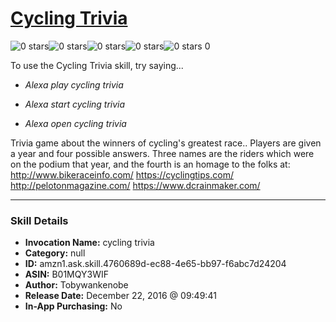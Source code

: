 # [Cycling Trivia](http://alexa.amazon.com/#skills/amzn1.ask.skill.4760689d-ec88-4e65-bb97-f6abc7d24204)
![0 stars](../../images/ic_star_border_black_18dp_1x.png)![0 stars](../../images/ic_star_border_black_18dp_1x.png)![0 stars](../../images/ic_star_border_black_18dp_1x.png)![0 stars](../../images/ic_star_border_black_18dp_1x.png)![0 stars](../../images/ic_star_border_black_18dp_1x.png) 0

To use the Cycling Trivia skill, try saying...

* *Alexa play cycling trivia*

* *Alexa start cycling trivia*

* *Alexa open cycling trivia*

Trivia game about the winners of cycling's greatest race.. Players are given a year and four possible answers. Three names are the riders which were on the podium that year, and the fourth is an homage to the folks at:
http://www.bikeraceinfo.com/
https://cyclingtips.com/
http://pelotonmagazine.com/
https://www.dcrainmaker.com/

***

### Skill Details

* **Invocation Name:** cycling trivia
* **Category:** null
* **ID:** amzn1.ask.skill.4760689d-ec88-4e65-bb97-f6abc7d24204
* **ASIN:** B01MQY3WIF
* **Author:** Tobywankenobe
* **Release Date:** December 22, 2016 @ 09:49:41
* **In-App Purchasing:** No
